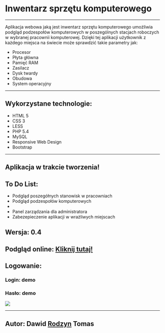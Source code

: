 ﻿<h1>Inwentarz sprzętu komputerowego</h1>
<hr>
<p>Aplikacja webowa jaką jest inwentarz sprzętu komputerowego umożliwia podgląd podzespołów komputerowych w poszególnych stacjach roboczych w wybranej pracownii komputerowej. Dzięki tej aplikacji użytkownik z każdego miejsca na świecie może sprawdzić takie parametry jak:</p>
<ul>
	<li>Procesor</li>
	<li>Płyta główna</li>
	<li>Pamięć RAM</li>
	<li>Zasilacz</li>
	<li>Dysk twardy</li>
	<li>Obudowa</li>
	<li>System operacyjny</li>
</ul>
<hr>
<h2>Wykorzystane technologie:</h2>
<ul>
	<li>HTML 5</li>
	<li>CSS 3</li>
	<li>LESS</li>
	<li>PHP 5.4</li>
	<li>MySQL</li>
	<li>Responsive Web Design</li>
	<li>Bootstrap</li>
</ul>
<hr>
<h2>Aplikacja w trakcie tworzenia!</h2>
<h2>To Do List: </h2>
<ul>
	<li>Podgląd poszegółnych stanowisk w pracowniach</li>
	<li>Podgląd podzespołów komputerowych<li>
	<li>Panel zarządzania dla administratora</li>
	<li>Zabezepieczenie aplikacji w wrażliwych miejscach</li>
</ul>
<h2>Wersja: 0.4</h2>
<h2>Podgląd online: <a href="http://rodzyn.pl/Inwentarz">Kliknij tutaj!</a></h2>
<h2>Logowanie:</h2>
<h3>Login: demo</h3>
<h3>Hasło: demo</h3>
<img src="http://rodzyn.pl/Inwentarz/screenshot/screenshot1.png">
<hr>
<h2>Autor: Dawid <a href="http://rodzyn.pl" target="_blank">Rodzyn</a> Tomas</h2>